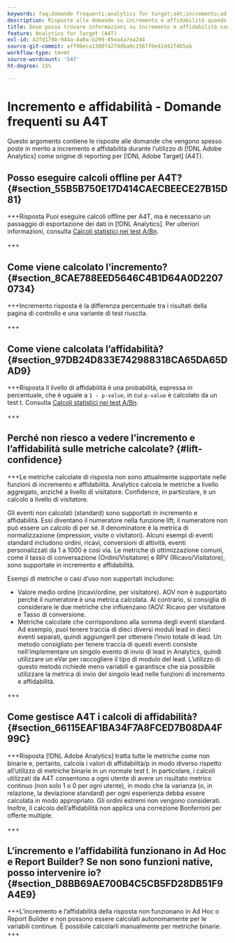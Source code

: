 ```yaml
---
keywords: faq;domande frequenti;analytics for target;a4t;incremento;ad hoc;report builder;affidabilità
description: Risposte alle domande su incremento e affidabilità quando si utilizza Analytics per [!DNL Target] (A4T). A4T consente di utilizzare il reporting di Analytics per [!DNL Target] attività.
title: Dove posso trovare informazioni su incremento e affidabilità con A4T?
feature: Analytics for Target (A4T)
exl-id: 42fd179b-944a-4a0a-b299-85ea4a7ea244
source-git-commit: aff96eca1380f4274dba0c1567f6e41d42f4b5ab
workflow-type: tm+mt
source-wordcount: '547'
ht-degree: 15%

---
```


# Incremento e affidabilità - Domande frequenti su A4T

Questo argomento contiene le risposte alle domande che vengono spesso poste in merito a incremento e affidabilità durante l’utilizzo di [!DNL Adobe Analytics] come origine di reporting per [!DNL Adobe Target] (A4T).

## Posso eseguire calcoli offline per A4T? {#section_55B5B750E17D414CAECBEECE27B15D81}

+++Risposta Puoi eseguire calcoli offline per A4T, ma è necessario un passaggio di esportazione dei dati in [!DNL Analytics]. Per ulteriori informazioni, consulta [Calcoli statistici nei test A/Bn](/help/main/c-reports/statistical-methodology/statistical-calculations.md).

+++

## Come viene calcolato l’incremento? {#section_8CAE788EED5646C4B1D64A0D22070734}

+++Incremento risposta è la differenza percentuale tra i risultati della pagina di controllo e una variante di test riuscita.

+++

## Come viene calcolata l’affidabilità? {#section_97DB24D833E742988318CA65DA65DAD9}

+++Risposta Il livello di affidabilità è una probabilità, espressa in percentuale, che è uguale a `1 - p-value`, in cui `p-value` è calcolato da un test t. Consulta [Calcoli statistici nei test A/Bn](/help/main/c-reports/statistical-methodology/statistical-calculations.md).

+++

## Perché non riesco a vedere l’incremento e l’affidabilità sulle metriche calcolate? {#lift-confidence}

+++Le metriche calcolate di risposta non sono attualmente supportate nelle funzioni di incremento e affidabilità. Analytics calcola le metriche a livello aggregato, anziché a livello di visitatore. Confidence, in particolare, è un calcolo a livello di visitatore.

Gli eventi non calcolati (standard) sono supportati in incremento e affidabilità. Essi diventano il numeratore nella funzione lift; il numeratore non può essere un calcolo di per sé. Il denominatore è la metrica di normalizzazione (impression, visite o visitatori). Alcuni esempi di eventi standard includono ordini, ricavi, conversioni di attività, eventi personalizzati da 1 a 1000 e così via. Le metriche di ottimizzazione comuni, come il tasso di conversazione (Ordini/Visitatore) e RPV (Ricavo/Visitatore), sono supportate in incremento e affidabilità.

Esempi di metriche o casi d’uso non supportati includono:

* Valore medio ordine (ricavi/ordine, per visitatore). AOV non è supportato perché il numeratore è una metrica calcolata. Al contrario, si consiglia di considerare le due metriche che influenzano l’AOV: Ricavo per visitatore e Tasso di conversione.
* Metriche calcolate che corrispondono alla somma degli eventi standard. Ad esempio, puoi tenere traccia di dieci diversi moduli lead in dieci eventi separati, quindi aggiungerli per ottenere l’invio totale di lead. Un metodo consigliato per tenere traccia di questi eventi consiste nell’implementare un singolo evento di invio di lead in Analytics, quindi utilizzare un eVar per raccogliere il tipo di modulo del lead. L’utilizzo di questo metodo richiede meno variabili e garantisce che sia possibile utilizzare la metrica di invio del singolo lead nelle funzioni di incremento e affidabilità.

+++

## Come gestisce A4T i calcoli di affidabilità? {#section_66115EAF1BA34F7A8FCED7B08DA4F99C}

+++Risposta
[!DNL Adobe Analytics] tratta tutte le metriche come non binarie e, pertanto, calcola i valori di affidabilità/p in modo diverso rispetto all’utilizzo di metriche binarie in un normale test t. In particolare, i calcoli utilizzati da A4T consentono a ogni utente di avere un risultato metrico continuo (non solo 1 o 0 per ogni utente), in modo che la varianza (o, in relazione, la deviazione standard) per ogni esperienza debba essere calcolata in modo appropriato. Gli ordini estremi non vengono considerati. Inoltre, il calcolo dell’affidabilità non applica una correzione Bonferroni per offerte multiple.

+++

## L’incremento e l’affidabilità funzionano in Ad Hoc e Report Builder? Se non sono funzioni native, posso intervenire io? {#section_D8BB69AE700B4C5CB5FD28DB51F9A4E9}

+++L’incremento e l’affidabilità della risposta non funzionano in Ad Hoc o Report Builder e non possono essere calcolati autonomamente per le variabili continue. È possibile calcolarli manualmente per metriche binarie.
+++
